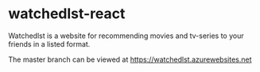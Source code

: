 # watchedlst-react
Watchedlst is a website for recommending movies and tv-series to your friends in a listed format.

The master branch can be viewed at https://watchedlst.azurewebsites.net
